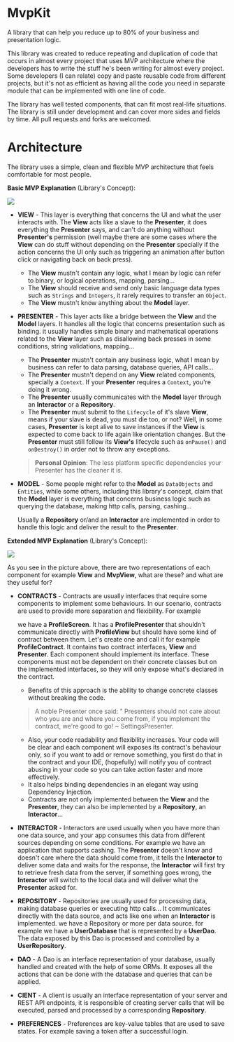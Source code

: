 # MvpKit

A library that can help you reduce up to 80% of your business and presentation logic.

This library was created to reduce repeating and duplication of code that occurs in almost every project that uses MVP architecture where the developers has to write the stuff he's been writing for almost every project. Some developers (I can relate) copy and paste reusable code from different projects, but it's not as efficient as having all the code you need in separate module that can be implemented with one line of code.

The library has well tested components, that can fit most real-life situations. The library is still under development and can cover more sides and fields by time. All pull requests and forks are welcomed.




# Architecture

The library uses a simple, clean and flexible MVP architecture that feels comfortable for most people.

**Basic MVP Explanation** (Library's Concept):

![](https://miro.medium.com/max/2544/1*W6m93rWE1JVZafSy5U5wDQ.png)



- **VIEW** - This layer is everything that concerns the UI and what the user interacts with. The **View** acts like a slave to the **Presenter**, it does everything the **Presenter** says, and can't do anything without **Presenter's** permission (well maybe there are some cases where the **View** can do stuff without depending on the **Presenter** specially if the action concerns the UI only such as triggering an animation after button click or navigating back on back press).
  - The **View** mustn't contain any logic, what I mean by logic can refer to binary, or logical operations, mapping, parsing...
  - The **View** should receive and send only basic language data types such as `Strings` and `Integers`, it rarely requires to transfer an `Object`.
  - The **View** mustn't know anything about the **Model** layer.



- **PRESENTER** - This layer acts like a bridge between the **View** and the **Model** layers. It handles all the logic that concerns presentation such as binding. it usually handles simple binary and mathematical operations related to the **View** layer such as disallowing back presses in some conditions, string validations, mapping...

  - The **Presenter** mustn't contain any business logic, what I mean by business can refer to data parsing, database queries, API calls...
  - The **Presenter** mustn't depend on any **View** related components, specially a `Context`. If your **Presenter** requires a `Context`, you're doing it wrong.
  - The **Presenter** usually communicates with the **Model** layer through an **Interactor** or a **Repository**.
  - The **Presenter** must submit to the `Lifecycle` of it's slave **View**, means if your slave is dead, you must die too, or not? Well, in some cases, **Presenter** is kept alive to save instances if the **View** is expected to come back to life again like orientation changes. But the **Presenter** must still follow its **View's** lifecycle such as `onPause()` and `onDestroy()` in order not to throw any exceptions.


  > **Personal Opinion**: The less platform specific dependencies your Presenter has the cleaner it is.

  

- **MODEL** - Some people might refer to the **Model** as `DataObjects` and `Entities`, while some others, including this library's concept, claim that the **Model** layer is everything that concerns business logic such as querying the database, making http calls, parsing, cashing... 

  Usually a **Repository** or/and an **Interactor** are implemented in order to handle this logic and deliver the result to the **Presenter**.



**Extended MVP Explanation** (Library's Concept):

![](https://mindorks.files.wordpress.com/2018/01/f220e-1g24y6clgqprbiwa-uodfew.png)



As you see in the picture above, there are two representations of each component for example **View** and **MvpView**, what are these? and what are they useful for?



- **CONTRACTS** -  Contracts are usually interfaces that require some components to implement some behaviours. In our scenario, contracts are used to provide more separation and flexibility. For example 

  we have a **ProfileScreen**. It has a **ProfilePresenter** that shouldn't communicate directly with **ProfileView** but should have some kind of contract between them. Let's create one and call it for example **ProfileContract**. It contains two contract interfaces, **View** and **Presenter**. Each component should implement its interface. These components must not be dependent on their concrete classes but on the implemented interfaces, so they will only expose what's declared in the contract.

  - Benefits of this approach is the ability to change concrete classes without breaking the code.

  > A noble Presenter once said: " Presenters should not care about who you are and where you come from, if you implement the contract, we're good to go! ~ SettingsPresenter.

  - Also, your code readability and flexibility increases. Your code will be clear and each component will exposes its contract's behaviour only, so if you want to add or remove something, you first do that in the contract and your IDE, (hopefully) will notify you of contract abusing in your code so you can take action faster and more effectively.
  - It also helps binding dependencies in an elegant way using Dependency Injection.
  - Contracts are not only implemented between the **View** and the **Presenter**, they can also be implemented by a **Repository**, an **Interactor**...

  

- **INTERACTOR** - Interactors are used usually when you have more than one data source, and your app consumes this data from different sources depending on some conditions. For example we have an application that supports cashing. The **Presenter** doesn't know and doesn't care where the data should come from, it tells the **Interactor** to deliver some data and waits for the response, the **Interactor** will first try to retrieve fresh data from the server, if something goes wrong, the **Interactor** will switch to the local data and will deliver what the **Presenter** asked for.



- **REPOSITORY** - Repositories are usually used for processing data, making database queries or executing http calls... It communicates directly with the data source, and acts like one when an **Interactor** is implemented. we have a Repository or more per data source. for example we have a **UserDatabase**  that is represented by a **UserDao**. The data exposed by this Dao is processed and controlled by a **UserRepository**.

  

- **DAO** - A Dao is an interface representation of your database, usually handled and created with the help of some ORMs. It exposes all the actions that can be done with the database and queries that can be applied.

  

- **CIENT** - A client is usually an interface representation of your server and REST API endpoints, it is responsible of creating server calls that will be executed, parsed and processed by a corresponding **Repository**.



- **PREFERENCES** - Preferences are key-value tables that are used to save states. For example saving a token after a successful login.
